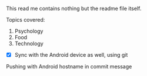 This read me contains nothing but the readme file itself. 

Topics covered:
1. Psychology
2. Food
3. Technology

- [x] Sync with the Android device as well, using git 

Pushing with Android hostname in commit message